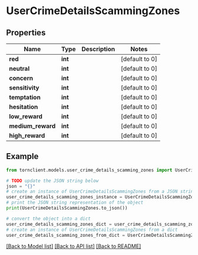 # UserCrimeDetailsScammingZones


## Properties

Name | Type | Description | Notes
------------ | ------------- | ------------- | -------------
**red** | **int** |  | [default to 0]
**neutral** | **int** |  | [default to 0]
**concern** | **int** |  | [default to 0]
**sensitivity** | **int** |  | [default to 0]
**temptation** | **int** |  | [default to 0]
**hesitation** | **int** |  | [default to 0]
**low_reward** | **int** |  | [default to 0]
**medium_reward** | **int** |  | [default to 0]
**high_reward** | **int** |  | [default to 0]

## Example

```python
from tornclient.models.user_crime_details_scamming_zones import UserCrimeDetailsScammingZones

# TODO update the JSON string below
json = "{}"
# create an instance of UserCrimeDetailsScammingZones from a JSON string
user_crime_details_scamming_zones_instance = UserCrimeDetailsScammingZones.from_json(json)
# print the JSON string representation of the object
print(UserCrimeDetailsScammingZones.to_json())

# convert the object into a dict
user_crime_details_scamming_zones_dict = user_crime_details_scamming_zones_instance.to_dict()
# create an instance of UserCrimeDetailsScammingZones from a dict
user_crime_details_scamming_zones_from_dict = UserCrimeDetailsScammingZones.from_dict(user_crime_details_scamming_zones_dict)
```
[[Back to Model list]](../README.md#documentation-for-models) [[Back to API list]](../README.md#documentation-for-api-endpoints) [[Back to README]](../README.md)


